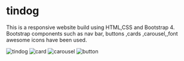 # tindog
This is a responsive website build using HTML,CSS and Bootstrap 4.
Bootstrap components such as nav bar, buttons ,cards ,carousel,,font awesome icons have been used.

![tindog](https://user-images.githubusercontent.com/78813871/112727370-3ab09380-8f48-11eb-977c-5d07d1cea094.PNG)
![card](https://user-images.githubusercontent.com/78813871/112727448-89f6c400-8f48-11eb-8e20-0876d31a8660.PNG)
![carousel](https://user-images.githubusercontent.com/78813871/112727521-d9d58b00-8f48-11eb-91c8-9502260c7d8c.PNG)
![button](https://user-images.githubusercontent.com/78813871/112727583-2620cb00-8f49-11eb-87a0-00f6a442a774.PNG)
